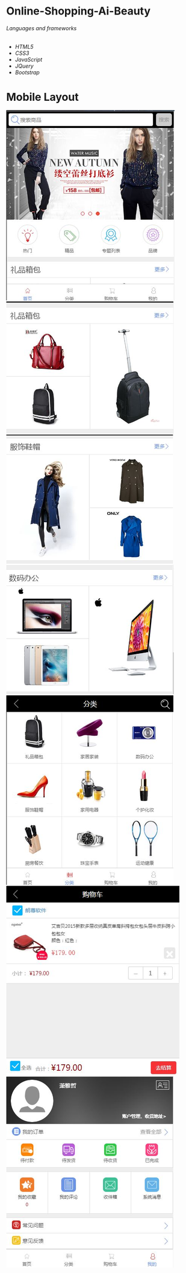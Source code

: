 # Online-Shopping-Ai-Beauty


<h6>Languages and frameworks<h6/>

<ul>
 <li>
  HTML5
 </li>
  <li>
  CSS3
 </li>
 <li>
  JavaScript
 </li>
 <li>
  JQuery
 </li>
  <li>
  Bootstrap
 </li>
</ul>
<h1> Mobile Layout </h1>
<img src="Preview/Capture1.JPG"/>
<img src="Preview/Capture2.JPG"/>
<img src="Preview/Capture3.JPG"/>
<img src="Preview/Capture4.JPG"/>
<img src="Preview/Capture5.JPG"/>
<img src="Preview/Capture6.JPG"/>
<img src="Preview/Capture7.JPG"/>
